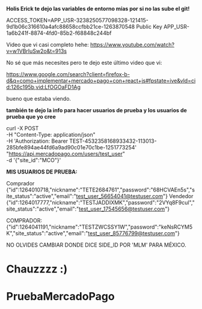 **Holis Erick te dejo las variables de entorno mías por si no las sube el git!**

ACCESS_TOKEN=APP_USR-3238250577098328-121415-9d1b06c316610a4afc88658ccfbb21ce-1263870548
Public Key
APP_USR-1a6b241f-8874-4fd0-85b2-f68848c244bf

Video que vi casi completo hehe:
https://www.youtube.com/watch?v=w1VBrIuSw2o&t=913s

No sé que más necesites pero te dejo este último video que vi:

https://www.google.com/search?client=firefox-b-d&q=como+implementar+mercado+pago+con+react+js#fpstate=ive&vld=cid:126c195b,vid:LfOGOaFD1Ag

bueno que estaba viendo.

**también te dejo la info para hacer usuarios de prueba y los usuarios de prueba que yo cree**

curl -X POST \
-H "Content-Type: application/json" \
-H 'Authorization: Bearer TEST-4532358168933432-113013-285bfe894ae44fd6a9ad90c01e70c1be-1251773254' \
"https://api.mercadopago.com/users/test_user" \
-d '{"site_id":"MCO"}'

**MIS USUARIOS DE PRUEBA:**

Comprador
{"id":1264010718,"nickname":"TETE2684761","password":"68HCVAEn5s","site_status":"active","email":"test_user_56654041@testuser.com"}
Vendedor
{"id":1264017777,"nickname":"TESTJADDIXMK","password":"2VYq8F9cul","site_status":"active","email":"test_user_17545656@testuser.com"}


COMPRADOR:
{"id":1264041191,"nickname":"TESTZWCSSY1W","password":"keNsRCYM5K","site_status":"active","email":"test_user_85776799@testuser.com"}

NO OLVIDES CAMBIAR DONDE DICE SIDE_ID POR 'MLM' PARA MÉXICO.


# Chauzzzz :)


# PruebaMercadoPago
